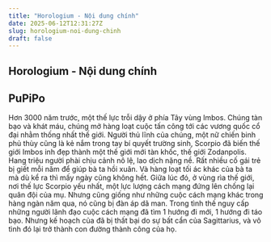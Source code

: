 ```yaml
---
title: "Horologium - Nội dung chính"
date: 2025-06-12T12:31:27Z
slug: horologium-noi-dung-chinh
draft: false
---
```


## Horologium - Nội dung chính

## PuPiPo

Hơn 3000 năm trước, một thế lực trỗi dậy ở phía Tây vùng Imbos. Chúng tàn bạo và khát máu, chúng mở hàng loạt cuộc tấn công tới các vương quốc cổ đại nhằm thống nhất thế giới. Người thủ lĩnh của chúng, một nữ chiến binh phủ thùy cũng là kẻ nắm trong tay bí quyết trường sinh, Scorpio đã biến thế giới Imbos inh đẹp thành một thế giới mới tàn khốc, thế giới Zodanpolis. Hang triệu ng​ười phài chịu cảnh nô lệ, lao dịch nặng nề. Rất nhiều cố gái trẻ bị giết mỗi năm để giúp bà ta hồi xuân. Và hàng loạt tối ác khác của bà ta mà dù kể ra thì mấy ngày cũng không hết.​
Giữa lúc đó, ở vùng rìa thế giới, nơi thế lực Scorpio yếu nhất, một lực lượng cách mạng đứng lên chống lại quân đội của mụ. Nhưng cũng giống như những cuộc cách mạng khác trong hàng ngàn năm qua, nó cũng bị đàn áp dã man. Trong tình thế nguy cấp những người lãnh đạo cuộc cách mạng đã tìm 1 hướng đi mới, 1 hướng đi táo bạo. Nhưng kế hoạch của đã bị thất bại do sự bất cẩn của Sagittarius, và vô tình đó lại trở thành con đường thành công của họ.​